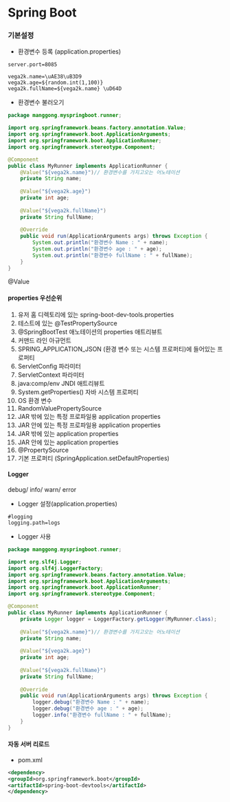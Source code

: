 # Spring Boot



### 기본설정

- 환경변수 등록 (application.properties)

~~~shell
server.port=8085

vega2k.name=\uAE38\uB3D9 
vega2k.age=${random.int(1,100)} 
vega2k.fullName=${vega2k.name} \uD64D
~~~

- 환경변수 불러오기

~~~java
package manggong.myspringboot.runner;

import org.springframework.beans.factory.annotation.Value;
import org.springframework.boot.ApplicationArguments;
import org.springframework.boot.ApplicationRunner;
import org.springframework.stereotype.Component;

@Component
public class MyRunner implements ApplicationRunner {
	@Value("${vega2k.name}")// 환경변수를 가지고오는 어노테이션
	private String name;
	
	@Value("${vega2k.age}")
	private int age;
	
	@Value("${vega2k.fullName}")
	private String fullName;
	
	@Override
	public void run(ApplicationArguments args) throws Exception {
		System.out.println("환경변수 Name : " + name);
		System.out.println("환경변수 age : " + age);
		System.out.println("환경변수 fullName : " + fullName);
	}
}

~~~

@Value



#### properties 우선순위

1. 유저 홈 디렉토리에 있는 spring-boot-dev-tools.properties 
2. 테스트에 있는 @TestPropertySource 
3. @SpringBootTest 애노테이션의 properties 애트리뷰트 
4. 커맨드 라인 아규먼트 
5. SPRING_APPLICATION_JSON (환경 변수 또는 시스템 프로퍼티)에 들어있는 프로퍼티 
6. ServletConfig 파라미터 
7. ServletContext 파라미터 
8. java:comp/env JNDI 애트리뷰트 
9. System.getProperties() 자바 시스템 프로퍼티 
10. OS 환경 변수
11. RandomValuePropertySource 
12. JAR 밖에 있는 특정 프로파일용 application properties 
13. JAR 안에 있는 특정 프로파일용 application properties 
14. JAR 밖에 있는 application properties 
15. JAR 안에 있는 application properties 
16. @PropertySource 
17. 기본 프로퍼티 (SpringApplication.setDefaultProperties)



#### Logger

debug/ info/ warn/ error

- Logger 설정(application.properties)

~~~shell
#logging
logging.path=logs
~~~

- Logger 사용

~~~java
package manggong.myspringboot.runner;

import org.slf4j.Logger;
import org.slf4j.LoggerFactory;
import org.springframework.beans.factory.annotation.Value;
import org.springframework.boot.ApplicationArguments;
import org.springframework.boot.ApplicationRunner;
import org.springframework.stereotype.Component;

@Component
public class MyRunner implements ApplicationRunner {
	private Logger logger = LoggerFactory.getLogger(MyRunner.class);
	
	@Value("${vega2k.name}")// 환경변수를 가지고오는 어노테이션
	private String name;
	
	@Value("${vega2k.age}")
	private int age;
	
	@Value("${vega2k.fullName}")
	private String fullName;
	
	@Override
	public void run(ApplicationArguments args) throws Exception {
		logger.debug("환경변수 Name : " + name);
		logger.debug("환경변수 age : " + age);
		logger.info("환경변수 fullName : " + fullName);
	}
}

~~~



#### 자동 서버 리로드

- pom.xml

~~~xml
<dependency> 
<groupId>org.springframework.boot</groupId> 
<artifactId>spring-boot-devtools</artifactId> 
</dependency>
~~~

